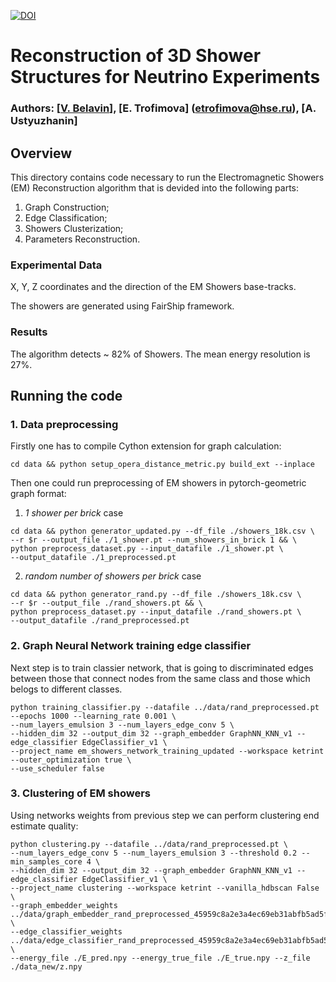 [![DOI](https://zenodo.org/badge/367627429.svg)](https://zenodo.org/badge/latestdoi/367627429)

# Reconstruction of 3D Shower Structures for Neutrino Experiments

### Authors: [[V. Belavin](https://gitlab.com/SchattenGenie)], [E. Trofimova] (etrofimova@hse.ru), [A. Ustyuzhanin]

## Overview

This directory contains code necessary to run the Electromagnetic Showers (EM) Reconstruction algorithm that is devided into the following parts:
1) Graph Construction;
2) Edge Classification;
3) Showers Clusterization;
4) Parameters Reconstruction.

### Experimental Data

X, Y, Z coordinates and the direction of the EM Showers base-tracks. 

The showers are generated using FairShip framework. 

### Results

The algorithm detects ~ 82% of Showers. The mean energy resolution is 27%. 


## Running the code

### 1. Data preprocessing

Firstly one has to compile Cython extension for graph calculation:

```
cd data && python setup_opera_distance_metric.py build_ext --inplace
```
Then one could run preprocessing of EM showers in pytorch-geometric graph format:

1) *1 shower per brick* case
```
cd data && python generator_updated.py --df_file ./showers_18k.csv \
--r $r --output_file ./1_shower.pt --num_showers_in_brick 1 && \
python preprocess_dataset.py --input_datafile ./1_shower.pt \
--output_datafile ./1_preprocessed.pt
```
2) *random number of showers per brick* case
```
cd data && python generator_rand.py --df_file ./showers_18k.csv \
--r $r --output_file ./rand_showers.pt && \
python preprocess_dataset.py --input_datafile ./rand_showers.pt \
--output_datafile ./rand_preprocessed.pt
```

### 2. Graph Neural Network training edge classifier

Next step is to train classier network, that is going to discriminated edges between those that connect nodes from the same class and those which belogs to different classes.

```
python training_classifier.py --datafile ../data/rand_preprocessed.pt --epochs 1000 --learning_rate 0.001 \
--num_layers_emulsion 3 --num_layers_edge_conv 5 \
--hidden_dim 32 --output_dim 32 --graph_embedder GraphNN_KNN_v1 --edge_classifier EdgeClassifier_v1 \
--project_name em_showers_network_training_updated --workspace ketrint  --outer_optimization true \
--use_scheduler false
```

### 3. Clustering of EM showers

Using networks weights from previous step we can perform clustering end estimate quality:

```
python clustering.py --datafile ../data/rand_preprocessed.pt \
--num_layers_edge_conv 5 --num_layers_emulsion 3 --threshold 0.2 --min_samples_core 4 \
--hidden_dim 32 --output_dim 32 --graph_embedder GraphNN_KNN_v1 --edge_classifier EdgeClassifier_v1 \
--project_name clustering --workspace ketrint --vanilla_hdbscan False \
--graph_embedder_weights ../data/graph_embedder_rand_preprocessed_45959c8a2e3a4ec69eb31abfb5ad5f54.pt \
--edge_classifier_weights ../data/edge_classifier_rand_preprocessed_45959c8a2e3a4ec69eb31abfb5ad5f54.pt \
--energy_file ./E_pred.npy --energy_true_file ./E_true.npy --z_file ./data_new/z.npy
```



